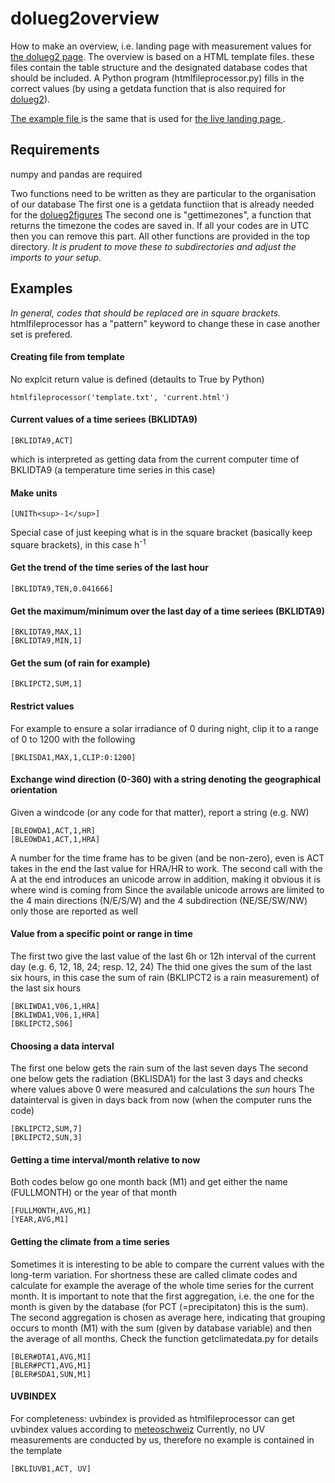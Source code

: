# dolueg2overview

How to make an overview, i.e. landing page with measurement values for [the dolueg2 page](https://github.com/spirrobe/dolueg2page).
The overview is based on a HTML template files. these files contain the table structure and the designated database codes that should be included.
A Python program (htmlfileprocessor.py) fills in the correct values (by using a getdata function that is also required for [dolueg2](https://mcr.unibas.ch/dolueg2figures)).

[The example file ](https://mcr.unibas.ch/dolueg2overview/template.txt/) is the same that is used for [the live landing page ](https://mcr.unibas.ch/dolueg).


## Requirements

numpy and pandas are required

Two functions need to be written as they are particular to the organisation of our database
The first one is a getdata functiion that is already needed for the [dolueg2figures](https:/github.com/spirrobe/dolueg2figures)
The second one is "gettimezones", a function that returns the timezone the codes are saved in. If all your codes are in UTC then you can remove this part. 
All other functions are provided in the top directory. 
*It is prudent to move these to subdirectories and adjust the imports to your setup.*

## Examples

*In general, codes that should be replaced are in square brackets.*
htmlfileprocessor has a "pattern" keyword to change these in case another set is prefered.

#### Creating file from template
No explcit return value is defined (detaults to True by Python)
```
htmlfileprocessor('template.txt', 'current.html')
```

#### Current values of a time seriees (BKLIDTA9)
```
[BKLIDTA9,ACT]
```
which is interpreted as getting data from the current computer time of BKLIDTA9 (a temperature time series in this case)


#### Make units
```
[UNITh<sup>-1</sup>]
```
Special case of just keeping what is in the square bracket (basically keep square brackets), in this case h<sup>-1</sup>

#### Get the trend of the time series of the last hour
```
[BKLIDTA9,TEN,0.041666]
```
#### Get the maximum/minimum over the last day of a time seriees (BKLIDTA9)
```
[BKLIDTA9,MAX,1]
[BKLIDTA9,MIN,1]
```
#### Get the sum (of rain for example) 
```
[BKLIPCT2,SUM,1] 
```

#### Restrict values
For example to ensure a solar irradiance of 0 during night, clip it to a range of 0 to 1200 with the following
```
[BKLISDA1,MAX,1,CLIP:0:1200]
```

#### Exchange wind direction (0-360) with a string denoting the geographical orientation
Given a windcode (or any code for that matter), report a string (e.g. NW) 
```
[BLEOWDA1,ACT,1,HR]
[BLEOWDA1,ACT,1,HRA]
```
A number for the time frame has to be given (and be non-zero), even is ACT takes in the end the last value for HRA/HR to work.
The second call with the A at the end introduces an unicode arrow in addition, making it obvious it is where wind is coming from
Since the available unicode arrows are limited to the 4 main directions (N/E/S/W) and the 4 subdirection (NE/SE/SW/NW) only those are reported as well

#### Value from a specific point or range in time 
The first two give the last value of the last 6h or 12h interval of the current day (e.g. 6, 12, 18, 24; resp. 12, 24)
The thid one gives the sum of the last six hours, in this case the sum of rain (BKLIPCT2 is a rain measurement) of the last six hours
```
[BKLIWDA1,V06,1,HRA]
[BKLIWDA1,V06,1,HRA]
[BKLIPCT2,S06]
```

#### Choosing a data interval
The first one below gets the rain sum of the last seven days 
The second one below gets the radiation (BKLISDA1) for the last 3 days and checks where values above 0 were measured and calculations the *sun* hours
The datainterval is given in days back from now (when the computer runs the code)
```
[BKLIPCT2,SUM,7]
[BKLIPCT2,SUN,3]
```

#### Getting a time interval/month relative to now
Both codes below go one month back (M1) and get either the name (FULLMONTH) or the year of that month
```
[FULLMONTH,AVG,M1]
[YEAR,AVG,M1]
```

#### Getting the climate from a time series
Sometimes it is interesting to be able to compare the current values with the long-term variation. For shortness these are called climate codes and calculate for example the average
of the whole time series for the current month.
It is important to note that the first aggregation, i.e. the one for the month is given by the database (for PCT (=precipitaton) this is the sum).
The second aggregation is chosen as average here, indicating that grouping occurs to month (M1) with the sum (given by database variable) and then the average of all months.
Check the function getclimatedata.py for details

```
[BLER#DTA1,AVG,M1]
[BLER#PCT1,AVG,M1]
[BLER#SDA1,SUN,M1]
```

#### UVBINDEX
For completeness: uvbindex is provided as htmlfileprocessor can get uvbindex values according to [meteoschweiz](http://www.meteoschweiz.ch/de/Freizeit/Gesundheit/UV_Index/uv_protec.shtml)
Currently, no UV measurements are conducted by us, therefore no example is contained in the template

```
[BKLIUVB1,ACT, UV]
```
